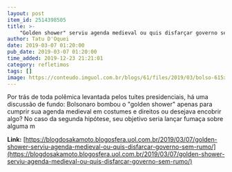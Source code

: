 ```yaml
---
layout: post
item_id: 2514398505
title: >-
    "Golden shower" serviu agenda medieval ou quis disfarçar governo sem rumo?
author: Tatu D'Oquei
date: 2019-03-07 01:20:00
pub_date: 2019-03-07 01:20:00
time_added: 2019-12-23 21:21:01
category: refletimos
tags: []
image: https://conteudo.imguol.com.br/blogs/61/files/2019/03/bolso-615x300.jpg
---
```


Por trás de toda polêmica levantada pelos tuítes presidenciais, há uma discussão de fundo: Bolsonaro bombou o "golden shower" apenas para cumprir sua agenda medieval em costumes e direitos ou desejava encobrir algo? No caso da segunda hipótese, seu objetivo seria lançar fumaça sobre alguma m

**Link:** [https://blogdosakamoto.blogosfera.uol.com.br/2019/03/07/golden-shower-serviu-agenda-medieval-ou-quis-disfarcar-governo-sem-rumo/](https://blogdosakamoto.blogosfera.uol.com.br/2019/03/07/golden-shower-serviu-agenda-medieval-ou-quis-disfarcar-governo-sem-rumo/)


